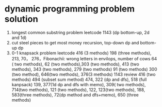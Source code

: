 # dynamic programming problem solution
1. longest common substring problem
leetcode 1143 (dp bottom-up, 2d and 1d)
2. cut steel pieces to get most money
recursion, top-down dp and bottom-up dp
3. 0-1 knapsack problem
leetcode 416 (3 methods)
198 (three methods), 213, 70， 276，Fibonachii: wrong letters in envilops, number of cows
64 ( two methods), 62 (two methods),303 (two methods), 413 (two methods), 343 (two methods), 279 (two methods) 91 (two methods) 300 (two method), 646(two methods), 376(3 methods)
1143 review 416 (two methods) 494 (subset sum method) 474, 322 (dp and dfs), 518 (full kanpsack) 139, 377(1d dp and dfs with memo), 309( two methods), 714(two methods), 121 (two methods), 122, 123(two methods), 188, 583(three methods), 72(dp method and dfs+memo), 650 (three methods)
